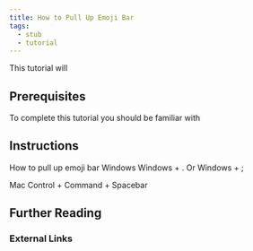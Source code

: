 ```yaml
---
title: How to Pull Up Emoji Bar
tags:
  - stub
  - tutorial
---
```


This tutorial will

## Prerequisites

To complete this tutorial you should be familiar with

## Instructions

How to pull up emoji bar Windows Windows + . Or Windows + ;

Mac Control + Command + Spacebar

## Further Reading

### External Links
